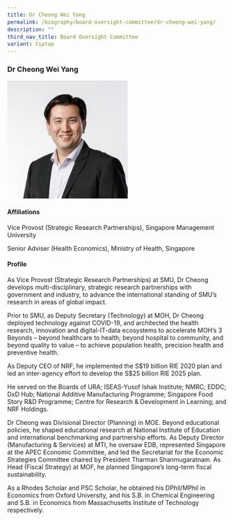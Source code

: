 ```yaml
---
title: Dr Cheong Wei Yang
permalink: /biography/board-oversight-committee/dr-cheong-wei-yang/
description: ""
third_nav_title: Board Oversight Committee
variant: tiptap
---
```

<h3>Dr Cheong Wei Yang</h3><div class="isomer-image-wrapper"><img style="width: 55%;" height="auto" width="100%" alt="" src="/images/Biography/Board Oversight Committee/Profile_CheongWeiYang_v2.jpg"></div><h4>Affiliations</h4><p>Vice Provost (Strategic Research Partnerships), Singapore Management University</p><p>Senior Adviser (Health Economics), Ministry of Health, Singapore</p><h4>Profile</h4><p>As Vice Provost (Strategic Research Partnerships) at SMU, Dr Cheong develops multi-disciplinary, strategic research partnerships with government and industry, to advance the international standing of SMU’s research in areas of global impact.</p><p>Prior to SMU, as Deputy Secretary (Technology) at MOH, Dr Cheong deployed technology against COVID-19, and architected the health research, innovation and digital-IT-data ecosystems to accelerate MOH’s 3 Beyonds – beyond healthcare to health; beyond hospital to community, and beyond quality to value – to achieve population health, precision health and preventive health.</p><p>As Deputy CEO of NRF, he implemented the S$19 billion RIE 2020 plan and led an inter-agency effort to develop the S$25 billion RIE 2025 plan.</p><p>He served on the Boards of URA; ISEAS-Yusof Ishak Institute; NMRC; EDDC; DxD Hub; National Additive Manufacturing Programme; Singapore Food Story R&amp;D Programme; Centre for Research &amp; Development in Learning; and NRF Holdings.</p><p>Dr Cheong was Divisional Director (Planning) in MOE. Beyond educational policies, he shaped educational research at National Institute of Education and international benchmarking and partnership efforts. As Deputy Director (Manufacturing &amp; Services) at MTI, he oversaw EDB, represented Singapore at the APEC Economic Committee, and led the Secretariat for the Economic Strategies Committee chaired by President Tharman Shanmugaratnam. As Head (Fiscal Strategy) at MOF, he planned Singapore’s long-term fiscal sustainability.</p><p>As a Rhodes Scholar and PSC Scholar, he obtained his DPhil/MPhil in Economics from Oxford University, and his S.B. in Chemical Engineering and S.B. in Economics from Massachusetts Institute of Technology respectively.</p>